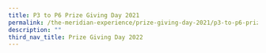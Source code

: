 ```yaml
---
title: P3 to P6 Prize Giving Day 2021
permalink: /the-meridian-experience/prize-giving-day-2021/p3-to-p6-prize-giving-day-2021/
description: ""
third_nav_title: Prize Giving Day 2022
---
```


